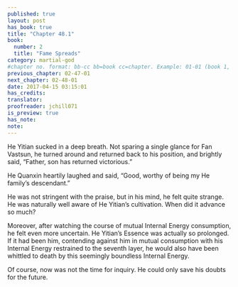 ```yaml
---
published: true
layout: post
has_book: true
title: "Chapter 48.1"
book:
  number: 2
  title: "Fame Spreads"
category: martial-god
#chapter no. format: bb-cc bb=book cc=chapter. Example: 01-01 (book 1, chapter 1)
previous_chapter: 02-47-01
next_chapter: 02-48-01
date: 2017-04-15 03:15:01 
has_credits:
translator:
proofreader: jchill071
is_preview: true
has_note: 
note: 
---
```

He Yitian sucked in a deep breath. Not sparing a single glance for Fan Vastsun, he turned around and returned back to his position, and brightly said, “Father, son has returned victorious.”

He Quanxin heartily laughed and said, “Good, worthy of being my He family’s descendant.”

He was not stringent with the praise, but in his mind, he felt quite strange. He was naturally well aware of He Yitian’s cultivation. When did it advance so much?

Moreover, after watching the course of mutual Internal Energy consumption, he felt even more uncertain. He Yitian’s Essence was actually so prolonged. If it had been him, contending against him in mutual consumption with his Internal Energy restrained to the seventh layer, he would also have been whittled to death by this seemingly boundless Internal Energy.

Of course, now was not the time for inquiry. He could only save his doubts for the future.
